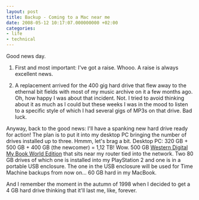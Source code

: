```yaml
---
layout: post
title: Backup - Coming to a Mac near me
date: 2008-05-12 10:17:07.000000000 +02:00
categories:
- life
- technical
---
```

Good news day.

1. First and most important: I've got a raise. Whooo. A raise is always excellent news.

2. A replacement arrived for the 400 gig hard drive that flew away to the ethernal bit fields with most of my music archive on it a few months ago. Oh, how happy I was about that incident. Not. I tried to avoid thinking about it as much as I could but these weeks I was in the mood to listen to a specific style of which I had several gigs of MP3s on that drive. Bad luck.

Anyway, back to the good news: I'll have a spanking new hard drive ready for action! The plan is to put it into my desktop PC bringing the number of drives installed up to three. Hmmm, let's brag a bit. Desktop PC: 320 GB + 500 GB + 400 GB (the newcomer) = 1,12 TB! Wow. 500 GB <a href="http://www.wdc.com/en/products/Products.asp?DriveID=278">Western Digital My Book World Edition</a> that sits near my router tied into the network. Two 80 GB drives of which one is installed into my PlayStation 2 and one is in a portable USB enclosure. The one in the USB enclosure will be used for Time Machine backups from now on... 60 GB hard in my MacBook.

And I remember the moment in the autumn of 1998 when I decided to get a 4 GB hard drive thinking that it'll last me, like, forever.
